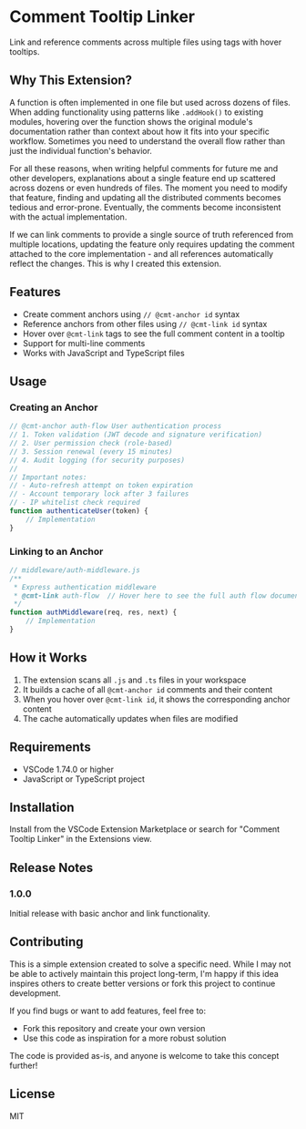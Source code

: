 # Comment Tooltip Linker

Link and reference comments across multiple files using tags with hover tooltips.

## Why This Extension?

A function is often implemented in one file but used across dozens of files. When adding functionality using patterns like `.addHook()` to existing modules, hovering over the function shows the original module's documentation rather than context about how it fits into your specific workflow. Sometimes you need to understand the overall flow rather than just the individual function's behavior.

For all these reasons, when writing helpful comments for future me and other developers, explanations about a single feature end up scattered across dozens or even hundreds of files. The moment you need to modify that feature, finding and updating all the distributed comments becomes tedious and error-prone. Eventually, the comments become inconsistent with the actual implementation.

If we can link comments to provide a single source of truth referenced from multiple locations, updating the feature only requires updating the comment attached to the core implementation - and all references automatically reflect the changes. This is why I created this extension.

## Features

- Create comment anchors using `// @cmt-anchor id` syntax
- Reference anchors from other files using `// @cmt-link id` syntax  
- Hover over `@cmt-link` tags to see the full comment content in a tooltip
- Support for multi-line comments
- Works with JavaScript and TypeScript files

## Usage

### Creating an Anchor
```javascript
// @cmt-anchor auth-flow User authentication process
// 1. Token validation (JWT decode and signature verification)
// 2. User permission check (role-based)
// 3. Session renewal (every 15 minutes)
// 4. Audit logging (for security purposes)
//
// Important notes:
// - Auto-refresh attempt on token expiration
// - Account temporary lock after 3 failures
// - IP whitelist check required
function authenticateUser(token) {
    // Implementation
}
```

### Linking to an Anchor
```javascript
// middleware/auth-middleware.js
/**
 * Express authentication middleware
 * @cmt-link auth-flow  // Hover here to see the full auth flow documentation
 */
function authMiddleware(req, res, next) {
    // Implementation
}
```

## How it Works

1. The extension scans all `.js` and `.ts` files in your workspace
2. It builds a cache of all `@cmt-anchor id` comments and their content
3. When you hover over `@cmt-link id`, it shows the corresponding anchor content
4. The cache automatically updates when files are modified

## Requirements

- VSCode 1.74.0 or higher
- JavaScript or TypeScript project

## Installation

Install from the VSCode Extension Marketplace or search for "Comment Tooltip Linker" in the Extensions view.

## Release Notes

### 1.0.0

Initial release with basic anchor and link functionality.

## Contributing

This is a simple extension created to solve a specific need. While I may not be able to actively maintain this project long-term, I'm happy if this idea inspires others to create better versions or fork this project to continue development.

If you find bugs or want to add features, feel free to:
- Fork this repository and create your own version
- Use this code as inspiration for a more robust solution

The code is provided as-is, and anyone is welcome to take this concept further!

## License

MIT